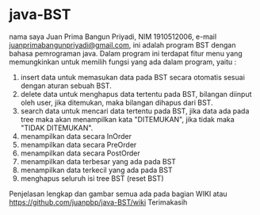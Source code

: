 # java-BST
nama saya Juan Prima Bangun Priyadi, NIM 1910512006, e-mail juanprimabangunpriyadi@gmail.com, ini adalah program BST dengan bahasa pemrograman java. 
Dalam program ini terdapat fitur menu yang memungkinkan untuk memilih fungsi yang ada dalam program, yaitu :
1. insert data untuk memasukan data pada BST secara otomatis sesuai dengan aturan sebuah BST.
2. delete data untuk menghapus data tertentu pada BST, bilangan diinput oleh user, jika ditemukan, maka bilangan dihapus dari BST.
3. search data untuk mencari data tertentu pada BST, jika data ada pada tree maka akan menampilkan kata "DITEMUKAN", jika tidak maka "TIDAK DITEMUKAN".
4. menampilkan data secara InOrder
5. menampilkan data secara PreOrder
6. menampilkan data secara PostOrder
7. menampilkan data terbesar yang ada pada BST
8. menampilkan data terkecil yang ada pada BST
9. menghapus seluruh isi tree BST (reset BST)

Penjelasan lengkap dan gambar semua ada pada bagian WIKI atau https://github.com/juanpbp/java-BST/wiki
Terimakasih
